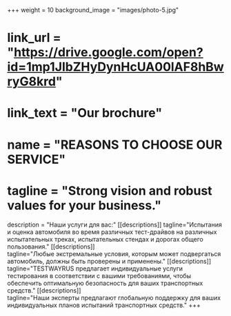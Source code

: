 +++
weight = 10
background_image = "images/photo-5.jpg"
# link_url = "https://drive.google.com/open?id=1mp1JIbZHyDynHcUA00lAF8hBwryG8krd"
# link_text = "Our brochure"
# name = "REASONS TO CHOOSE OUR SERVICE"    
# tagline = "Strong vision and robust values for your business."
description = "Наши услуги для вас:"
[[descriptions]] 
tagline="Испытания и оценка автомобиля во время различных тест-драйвов на различных испытательных треках, испытательных стендах и дорогах общего пользования."
[[descriptions]]  
tagline="Любые экстремальные условия, которым может подвергаться автомобиль, должны быть проверены и применены."
[[descriptions]]  
tagline="TESTWAYRUS предлагает индивидуальные услуги тестирования в соответствии с вашими требованиями, чтобы обеспечить оптимальную безопасность для ваших транспортных средств."
[[descriptions]]  
tagline="Наши эксперты предлагают глобальную поддержку для ваших индивидуальных планов испытаний транспортных средств."
+++